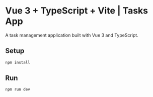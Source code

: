 # Vue 3 + TypeScript + Vite | Tasks App

A task management application built with Vue 3 and TypeScript.

## Setup

```sh
npm install
```

## Run

```sh
npm run dev
```
